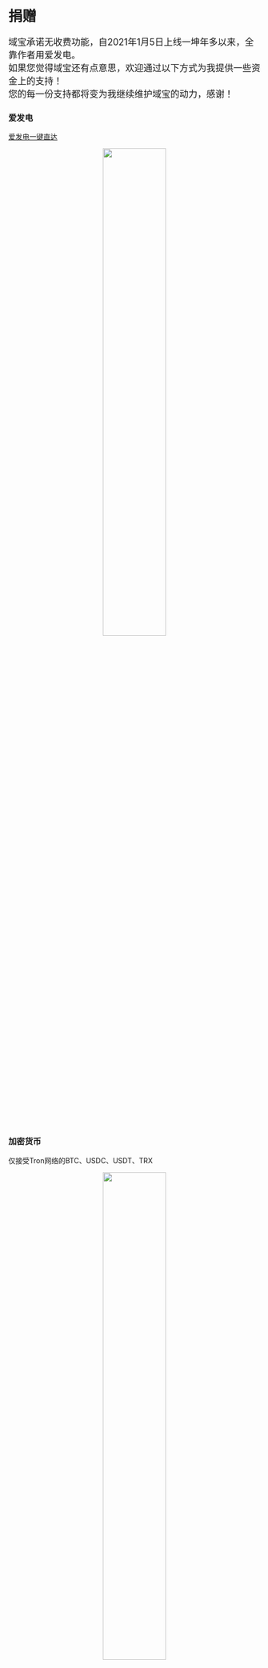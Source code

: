 # 捐赠

<font size=4>域宝承诺无收费功能，自2021年1月5日上线一坤年多以来，全靠作者用爱发电。  
如果您觉得域宝还有点意思，欢迎通过以下方式为我提供一些资金上的支持！  
您的每一份支持都将变为我继续维护域宝的动力，感谢！</font>

<!-- ![爱发电二维码](images/afdian-轻尘.jpg) -->

### 爱发电
[爱发电一键直达](https://afdian.net/@yubao)
<center><img src="../images/afdian-轻尘.jpg" width=50%></center>

### 加密货币
仅接受Tron网络的BTC、USDC、USDT、TRX
<center><img src="../images/OneKey-TRON.jpg" width=50%></center>


## 致谢

|捐赠人|渠道|金额|捐赠日期|
|---|---|---|---|
| 爱发电用户_4EhQ | 爱发电 | CNY 10 | 2021-08-19 |
| yaozi | 爱发电 | CNY 5 | 2021-08-21 |
| 日天 | 爱发电 | CNY 30 | 2021-08-22 |
| 爱发电用户_MjyS | 爱发电 | CNY 10 | 2021-08-22 |
| 71*****31 | QQ红包 | CNY 5 | 2021-08-22 |
| 某科学的死宅 | 爱发电 | CNY 10 | 2021-10-03 |
| 万元 | 爱发电 | CNY 15 | 2021-11-07 |
| 某科学的死宅 | 爱发电 | CNY 30 | 2022-01-23 |
| 阎：） | 爱发电 | CNY 5 | 2022-03-18 |
| 11*****65 | QQ红包 | CNY 30 | 2022-04-25 |
| 茄子 | 爱发电 | CNY 5 | 2022-05-06 |
| 爱发电用户_Vga9 | 爱发电 | CNY 10 | 2022-07-14 |
| 万元 | 爱发电 | CNY 24 | 2022-07-31  |
| Rize Tedeza | 爱发电 | CNY 30 | 2022-08-12 |
| 11*****65 | QQ红包 | CNY 4 | 2022-09-10 |
| fox-snakey | 爱发电 | CNY 5 | 2022-09-25 |
| 茄子 | 爱发电 | CNY 10 | 2022-10-29 |
| 7*****20 | QQ红包 | CNY 18 | 2022-12-08 |
| 御坂 | 爱发电 | CNY 144 | 2022-12-27 |
| 11*****65 | QQ红包 | CNY 30 | 2023-03-15 |

Total： CNY 430